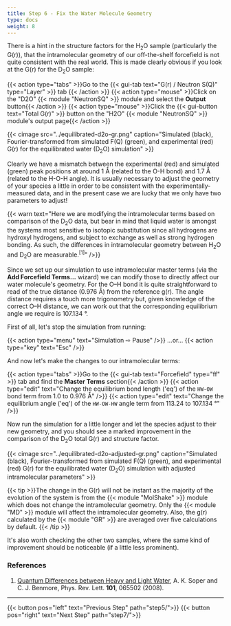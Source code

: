 ```yaml
---
title: Step 6 - Fix the Water Molecule Geometry
type: docs
weight: 8
---
```



There is a hint in the structure factors for the H<sub>2</sub>O sample (particularly the G(r)), that the intramolecular geometry of our off-the-shelf forcefield is not quite consistent with the real world.  This is made clearly obvious if you look at the G(r) for the D<sub>2</sub>O sample:

{{< action type="tabs" >}}Go to the {{< gui-tab text="G(r) / Neutron S(Q)" type="Layer" >}} tab {{< /action >}}
{{< action type="mouse" >}}Click on the "D2O" {{< module "NeutronSQ" >}} module and select the **Output** button{{< /action >}}
{{< action type="mouse" >}}Click the {{< gui-button text="Total G(r)" >}} button on the "H2O" {{< module "NeutronSQ" >}} module's output page{{< /action >}}

{{< cimage src="../equilibrated-d2o-gr.png" caption="Simulated (black), Fourier-transformed from simulated F(Q) (green), and experimental (red) G(r) for the equilibrated water (D<sub>2</sub>O) simulation" >}}

Clearly we have a mismatch between the experimental (red) and simulated (green) peak positions at around 1 &#8491; (related to the O-H bond) and 1.7 &#8491; (related to the H-O-H angle). It is usually necessary to adjust the geometry of your species a little in order to be consistent with the experimentally-measured data, and in the present case we are lucky that we only have two parameters to adjust!

{{< warn text="Here we are modifying the intramolecular terms based on comparison of the D<sub>2</sub>O data, but bear in mind that liquid water is amongst the systems most sensitive to isotopic substitution since all hydrogens are hydroxyl hydrogens, and subject to exchange as well as strong hydrogen bonding. As such, the differences in intramolecular geometry between H<sub>2</sub>O and D<sub>2</sub>O are measurable.<sup>[1]</sup>" />}}

Since we set up our simulation to use intramolecular master terms (via the **Add Forcefield Terms...** wizard) we can modify those to directly affect our water molecule's geometry. For the O&ndash;H bond it is quite straightforward to read of the true distance (0.976 &#8491;) from the reference g(r). The angle distance requires a touch more trigonometry but, given knowledge of the correct O&ndash;H distance, we can work out that the corresponding equilibrium angle we require is 107.134 &deg;.

First of all, let's stop the simulation from running:

{{< action type="menu" text="Simulation &#8680; Pause" />}}
...or...
{{< action type="key" text="Esc" />}}

And now let's make the changes to our intramolecular terms:

{{< action type="tabs" >}}Go to the {{< gui-tab text="Forcefield" type="ff" >}} tab and find the **Master Terms** section{{< /action >}}
{{< action type="edit" text="Change the equilibrium bond length ('eq') of the `HW-OW` bond term from 1.0 to 0.976 &#8491;" />}}
{{< action type="edit" text="Change the equilibrium angle ('eq') of the `HW-OW-HW` angle term from 113.24 to 107.134 &deg;" />}}

Now run the simulation for a little longer and let the species adjust to their new geometry, and you should see a marked improvement in the comparison of the D<sub>2</sub>O total G(r) and structure factor.

{{< cimage src="../equilibrated-d2o-adjusted-gr.png" caption="Simulated (black), Fourier-transformed from simulated F(Q) (green), and experimental (red) G(r) for the equilibrated water (D<sub>2</sub>O) simulation with adjusted intramolecular parameters" >}}

{{< tip >}}The change in the G(r) will not be instant as the majority of the evolution of the system is from the {{< module "MolShake" >}} module which does not change the intramolecular geometry. Only the {{< module "MD" >}} module will affect the intramolecular geometry. Also, the g(r) calculated by the {{< module "GR" >}} are averaged over five calculations by default. {{< /tip >}}

It's also worth checking the other two samples, where the same kind of improvement should be noticeable (if a little less prominent).

### References
1. [Quantum Differences between Heavy and Light Water](https://journals.aps.org/prl/abstract/10.1103/PhysRevLett.101.065502), A. K. Soper and C. J. Benmore, Phys. Rev. Lett. **101**, 065502 (2008).

* * *
{{< button pos="left" text="Previous Step" path="step5/">}}
{{< button pos="right" text="Next Step" path="step7/">}}

